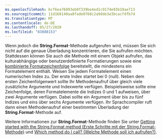 ```yaml
---
ms.openlocfilehash: bcf6ea76093eb0f339be4ed1c9174e93b19ae713
ms.sourcegitcommit: 11d168140aa8fade0768c2a9dde3e3bcacfdfb7d
ms.translationtype: MT
ms.contentlocale: de-DE
ms.lasthandoff: 05/27/2020
ms.locfileid: "83888153"
---
```

 
Wenn jedoch die **String.Format**-Methode aufgerufen wird, müssen Sie sich nicht auf die genaue Überladung konzentrieren, die Sie aufrufen möchten. Stattdessen können Sie auch die Methode mit einem Objekt aufrufen, das kulturabhängige oder benutzerdefinierte Formatierungen sowie eine [kombinierte Formatzeichenfolge](/dotnet/standard/base-types/composite-formatting) bereitstellt, die mindestens ein Formatelement enthält. Weisen Sie jedem Formatelement einen numerischen Index zu. Der erste Index startet bei 0 (null). Neben dem ersten Zeichenfolgenwert sollte Ihr Methodenaufruf über gleich viele zusätzliche Argumente und Indexwerte verfügen. Beispielsweise sollte eine Zeichenfolge, deren Formatelemente die Indizes 0 und 1 aufweisen, über zwei Argumente verfügen. Dabei sollte ein Argument über bis zu fünf Indizes und eins über sechs Argumente verfügen. Ihr Sprachcompiler ruft dann einen Methodenaufruf einer bestimmten Überladung der **String.Format**-Methode auf.   

Weitere Informationen zur **String.Format**-Methode finden Sie unter [Getting started with the String.Format method (Erste Schritte mit der String.Format-Methode)](#Starting) und [Which method do I call? (Welche Methode soll ich aufrufen?)](#FTaskList).   
